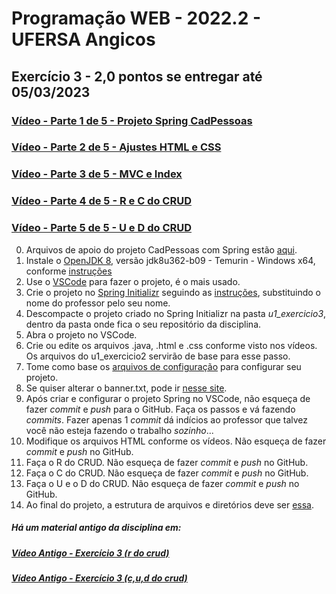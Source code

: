 # Programação WEB - 2022.2 - UFERSA Angicos
## Exercício 3 - 2,0 pontos se entregar até 05/03/2023

### [Vídeo - Parte 1 de 5 - Projeto Spring CadPessoas](https://drive.google.com/open?id=1JsB8iMsSz06AO6N1CkxrSqUoZzgRSD58)

### [Vídeo - Parte 2 de 5 - Ajustes HTML e CSS](https://drive.google.com/open?id=1KAldumLoLzS7jMwj8y4fNvh1-FxFat2u)

### [Vídeo - Parte 3 de 5 - MVC e Index](https://drive.google.com/open?id=1KHcTyx_Y7z6aqB3445f5E9VVjpl9a_an)

### [Vídeo - Parte 4 de 5 - R e C do CRUD](https://drive.google.com/open?id=1KRmQyi2G9mO3uT0ZH-FAy9HJplP9tv1L)

### [Vídeo - Parte 5 de 5 - U e D do CRUD](https://drive.google.com/open?id=1KY32PbN7857Ao-XALZUBcUiD8Xvouexc)

0. Arquivos de apoio do projeto CadPessoas com Spring estão [aqui](https://drive.google.com/open?id=17-KGWKYdf9qTHCMfD6ZVPP4DsKt-rjpZ).
1. Instale o [OpenJDK 8](https://adoptium.net/?variant=openjdk8&jvmVariant=hotspot), versão jdk8u362-b09 - Temurin - Windows x64, conforme [instruções](https://drive.google.com/open?id=1BO1ui3NU9LKAjqua-thP78q10Xrf3op1)
2. Use o [VSCode](https://code.visualstudio.com/) para fazer o projeto, é o mais usado.
4. Crie o projeto no [Spring Initializr](https://start.spring.io/) seguindo as [instruções](https://drive.google.com/open?id=17htKMi-29yO4uio_4ObtZQA5SBqs5jgm), substituindo o nome do professor pelo seu nome.
5. Descompacte o projeto criado no Spring Initializr na pasta _u1_exercicio3_, dentro da pasta onde fica o seu repositório da disciplina.
6. Abra o projeto no VSCode.
8. Crie ou edite os arquivos .java, .html e .css conforme visto nos vídeos. Os arquivos do u1_exercicio2 servirão de base para esse passo.
9.  Tome como base os [arquivos de configuração](https://drive.google.com/open?id=1KHCRiDnNdD0np01QIibX6PQisLJKGed-) para configurar seu projeto.
10. Se quiser alterar o banner.txt, pode ir [nesse site](https://patorjk.com/software/taag/#p=display&f=Big&t=PWEB%202022.2).
11. Após criar e configurar o projeto Spring no VSCode, não esqueça de fazer _commit_ e _push_ para o GitHub. Faça os passos e vá fazendo _commits_. Fazer apenas 1 _commit_ dá indícios ao professor que talvez você não esteja fazendo o trabalho _sozinho_...
12. Modifique os arquivos HTML conforme os vídeos. Não esqueça de fazer _commit_ e _push_ no GitHub.
13. Faça o R do CRUD. Não esqueça de fazer _commit_ e _push_ no GitHub.
13. Faça o C do CRUD. Não esqueça de fazer _commit_ e _push_ no GitHub.
13. Faça o U e o D do CRUD. Não esqueça de fazer _commit_ e _push_ no GitHub.
14. Ao final do projeto, a estrutura de arquivos e diretórios deve ser [essa](https://drive.google.com/open?id=17dJrwgpZTMi8ZsBrLPAGze9HF-SsyqlO).


##### Há um material antigo da disciplina em:
##### [Vídeo Antigo - Exercício 3 (r do crud)](https://drive.google.com/file/d/1s0j2dqfTjcpiWqMlyD0KhSJJy4AV0g9p)

##### [Vídeo Antigo - Exercício 3 (c,u,d do crud)](https://drive.google.com/file/d/1MRpWvcjpqkehnb9pfSC1Jj38eeOylg_0)
